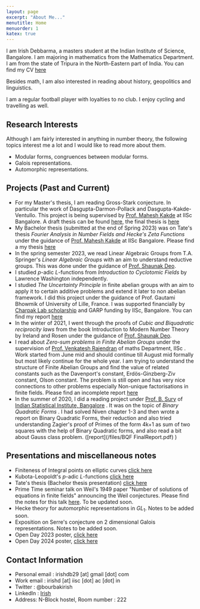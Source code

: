 ```yaml
---
layout: page
excerpt: "About Me..."
menutitle: Home
menuorder: 1
katex: true
---
```


I am Irish Debbarma, a masters student at the Indian Institute of Science, Bangalore. I am majoring in mathematics from the Mathematics Department. I am from the state of Tripura in the North-Eastern part of India. You can find my CV [here](/files/Irish_CV.pdf)

Besides math, I am also interested in reading about history, geopolitics and linguistics. 

I am a regular football player with loyalties to no club. I enjoy cycling and travelling as well.

## Research Interests
Although I am fairly interested in anything in number theory, the following topics interest me a lot and I would like to read more about them.
 - Modular forms, congruences between modular forms. 
 - Galois representations.
 - Automorphic representations.

## Projects (Past and Current)

 - For my Master's thesis, I am reading Gross-Stark conjecture. In particular the work of Dasgupta-Darmon-Pollack and Dasgupta-Kakde-Ventullo. This project is being supervised by [Prof. Mahesh Kakde](http://math.iisc.ac.in/~maheshkakde/) at IISc Bangalore. A draft thesis can be found [here](/files/Masters_Thesis_A.pdf), the final thesis is [here](/files/thesisB.pdf)
 - My Bachelor thesis (submitted at the end of Spring 2023) was on Tate's thesis _Fourier Analysis in Number Fields and Hecke's Zeta Functions_ under the guidance of [Prof. Mahesh Kakde](http://math.iisc.ac.in/~maheshkakde/) at IISc Bangalore. Please find a my thesis [here](/files/tate_extended_thesis.pdf)
 - In the spring semester 2023, we read Linear Algebraic Groups from T.A. Springer's _Linear Algebraic Groups_ with an aim to understand reductive groups. This was done under the guidance of [Prof. Shaunak Deo](https://sites.google.com/view/shaunakdeo/).
 - I studied $p$-adic $L$-functions from  _Introduction to Cyclotomic Fields_ by Lawrence Washington independently.
 - I studied _The Uncertainty Principle_ in finite abelian groups with an aim to apply it to certain additive problems and extend it later to non abelian framework. I did this project under the guidance of Prof. Gautami Bhowmik of University of Lille, France. I was supported financially by [Charpak Lab scholarship](https://www.inde.campusfrance.org/charpak-lab-scholarship) and GARP funding by IISc, Bangalore. You can find my report [here](/files/UP_finale.pdf)
 - In the winter of 2021, I went through the proofs of <em> Cubic and Biquadratic reciprocity laws </em> from the book Introduction to Modern Number Theory by Ireland and Rosen under the guidance of [Prof. Shaunak Deo](https://sites.google.com/view/shaunakdeo/).
 - I read about <em> Zero-sum problems in Finite Abelian Groups </em> under the supervision of [Prof. Venkatesh Rajendran](https://sites.google.com/view/rvenkateshiisc/home?authuser=0) of maths Department, IISc . Work started from June mid and should continue till August mid formally but most likely continue for the whole year. I am trying to understand the structure of Finite Abelian Groups and find the value of related constants such as the Davenport's constant, Erdös-Ginzberg-Ziv constant, Olson constant. The problem is still open and has very nice connections to other problems especially Non-unique factorisations in finite fields. Please find an incomplete report [here](/files/zero_sum_report.pdf)
 - In the summer of 2020, I did a reading project under [Prof. B. Sury](https://www.isibang.ac.in/~sury/) of [Indian Statistical Institute, Bangalore](https://www.isibang.ac.in) . It was on the topic of <em> Binary Quadratic Forms </em>. I had solved Niven chapter 1-3 and then wrote a report on Binary Quadratic Forms, their reduction and also tried understanding Zagier's proof of Primes of the form 4k+1 as sum of two squares with the help of Binary Quadratic forms, and also read a bit about Gauss class problem. ([report](/files/BQF FinalReport.pdf) )

## Presentations and miscellaneous notes
- Finiteness of Integral points on elliptic curves [click here](/files/Elliptic_Curves_Siegel_and_Shaferavich_Theorem.pdf)
- Kubota-Leopoldt's $p$-adic $L$-functions [click here](/files/USR-2.pdf)
- Tate's thesis (Bachelor thesis presentation) [click here](/files/Thesis_Presentation.pdf)
- Prime Time seminar talk on Weil's 1949 paper "Number of solutions of equations in finite fields" announcing the Weil conjectures. Please find the notes for this talk [here](/files/Prime_time_Weil.pdf). To be updated soon. 
- Hecke theory for automorphic representations in $GL_{1}$. Notes to be added soon. 
- Exposition on Serre's conjecture on $2$ dimensional Galois representations. Notes to be added soon.
- Open Day 2023 poster, [click here](/files/Open_Day_2023.pdf)
- Open Day 2024 poster, [click here](/files/Open_Day_2024.pdf)


## **Contact Information**
- Personal email : irishdb29 [at] gmail [dot] com
- Work email : irishd [at] iisc [dot] ac [dot] in
- Twitter : @bourbakirish
- LinkedIn : [Irish](http://linkedin.com/in/irish-debbarma-b007701a5)
- Address: N-Block hostel, Room number : 222